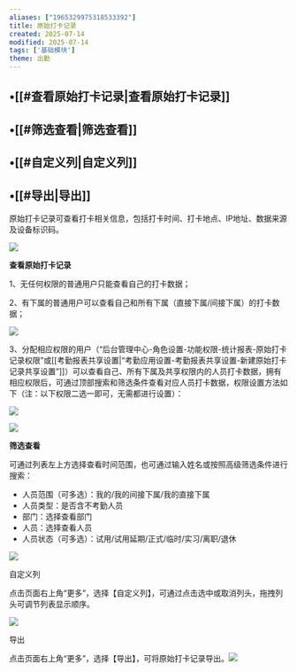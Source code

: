 ```yaml
---
aliases: ["1965329975318533392"]
title: 原始打卡记录
created: 2025-07-14
modified: 2025-07-14
tags: ['基础模块']
theme: 出勤
---
```


## •[[#查看原始打卡记录|查看原始打卡记录]]

## •[[#筛选查看|筛选查看]]

## •[[#自定义列|自定义列]]

## •[[#导出|导出]]

原始打卡记录可查看打卡相关信息，包括打卡时间、打卡地点、IP地址、数据来源及设备标识码。

![](6651f9024b201cc64a4dd0fb2b9b575d.jpg)

**查看原始打卡记录**

1、无任何权限的普通用户只能查看自己的打卡数据；

2、有下属的普通用户可以查看自己和所有下属（直接下属/间接下属）的打卡数据；

![](982de662e0f93424705085cefb2fd27b.jpg)

3、分配相应权限的用户（“后台管理中心-角色设置-功能权限-统计报表-原始打卡记录权限”或[[考勤报表共享设置|“考勤应用设置-考勤报表共享设置-新建原始打卡记录共享设置”]]）可以查看自己、所有下属及共享权限内的人员打卡数据，拥有相应权限后，可通过顶部搜索和筛选条件查看对应人员打卡数据，权限设置方法如下（注：以下权限二选一即可，无需都进行设置）：

**![](448b4a409b3e27fa6e45fa55f4e6c1db.jpg)**

**![](b9544bf59fb64c8e8ae3f435721efcfc.jpg)**

**筛选查看**

可通过列表左上方选择查看时间范围，也可通过输入姓名或按照高级筛选条件进行搜索：

- 人员范围（可多选）：我的/我的间接下属/我的直接下属
- 人员类型：是否含不考勤人员
- 部门：选择查看部门
- 人员：选择查看人员
- 人员状态（可多选）：试用/试用延期/正式/临时/实习/离职/退休

![](eab20290f31a3445af367cd56951d2fa.jpg)

自定义列

点击页面右上角“更多”，选择【自定义列】，可通过点击选中或取消列头，拖拽列头可调节列表显示顺序。

![](9c835c34e20d6cb95ab6ce3c53ccffd3.jpg)

导出

点击页面右上角“更多”，选择【导出】，可将原始打卡记录导出。![](23a338f7bcc2f45949e0c2d825c38762.jpg)